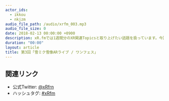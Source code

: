 ```yaml
---
actor_ids:
  - ikkou
  - nkjzm
audio_file_path: /audio/xrfm_003.mp3
audio_file_size: 0
date: 2018-02-13 00:00:00 +0900
description: xR.fmでは1週間分のXR関連Topicsと取り上げたい話題を扱っています。今回は北海道で行われた雪ミク雪像ARライブなどについて話しました。
duration: "00:00"
layout: article
title: 第3回「雪ミク雪像ARライブ / ワンフェス」
---
```


## 関連リンク

- 公式Twitter: [@xRfrn](https://twitter.com/xrfrn)
- ハッシュタグ: [#xRfm](https://twitter.com/hashtag/xRfm?src=hash)

